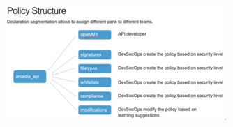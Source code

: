 ![](https://github.com/dfs5/decWAF/blob/3c451d4c3e85781422237060f5338a5c37119a98/images/Screenshot_2021-06-16_at_17.28.42.png)
